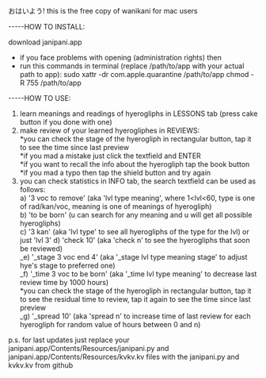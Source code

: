 おはいよう!
this is the free copy of wanikani for mac users

-----HOW TO INSTALL:

download janipani.app
* if you face problems with opening (administration rights) then 
* run this commands in terminal (replace /path/to/app with your actual path to app):
    sudo xattr -dr com.apple.quarantine /path/to/app
    chmod -R 755 /path/to/app

-----HOW TO USE:

1) learn meanings and readings of hyerogliphs in LESSONS tab (press cake button if you done with one)
2) make review of your learned hyerogliphes in REVIEWS:\
    *you can check the stage of the hyerogliph in rectangular button, tap it to see the time since last preview\
    *if you mad a mistake just click the textfield and ENTER\
    *if you want to recall the info about the hyerogliph tap the book button\
    *if you mad a typo then tap the shield button and try again
3) you can check statistics in INFO tab, the search textfield can be used as follows:\
    a) '3 voc to remove' (aka 'lvl type meaning', where 1<lvl<60, type is one of rad/kan/voc, meaning is one of meanings of hyerogliph)\
    b) 'to be born' (u can search for any meaning and u will get all possible hyerogliphs)\
    c) '3 kan' (aka 'lvl type' to see all hyerogliphs of the type for the lvl) or just 'lvl 3'
    d) 'check 10' (aka 'check n' to see the hyerogliphs that soon be reviewed)\
    _e) '_stage 3 voc end 4' (aka '_stage lvl type meaning stage' to adjust hye's stage to preferred one)\
    _f) '_time 3 voc to be born' (aka '_time lvl type meaning' to decrease last review time by 1000 hours)\
    *you can check the stage of the hyerogliph in rectangular button, tap it to see the residual time to review, tap it again to see the time since last preview\
    _g) '_spread 10' (aka 'spread n' to increase time of last review for each hyerogliph for random value of hours between 0 and n)

p.s. for last updates just replace your janipani.app/Contents/Resources/janipani.py and janipani.app/Contents/Resources/kvkv.kv files with the janipani.py and kvkv.kv from github
